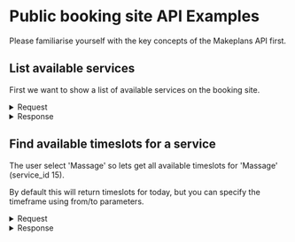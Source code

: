 # Public booking site API Examples

Please familiarise yourself with the key concepts of the Makeplans API first.

## List available services

First we want to show a list of available services on the booking site.

<details>
<summary>Request</summary>

```curlrc
curl "https://youraccount.test.makeplans.net/services" \
     -H 'User-Agent: YourAppName (http://example.org)' \
     -H 'Accept: application/json'
```
</details>

<details>
<summary>Response</summary>

```http
HTTP/1.1 200 OK
Content-Type: application/json; charset=utf-8
```

```json
[
  {
    "service": {
      "id": 16,
      "title": "Body scrub",
      "created_at": "2020-01-24T06:24:16+01:00",
      "updated_at": "2020-01-24T06:25:15+01:00",
      "interval": 45,
      "has_day_booking": false,
      "booking_capacity": 1,
      "day_booking_specify_time": null,
      "max_slots": 1,
      "same_day": false,
      "price": null,
      "booking_type_id": 1,
      "description": null,
      "custom_data": null
    }
  },
  {
    "service": {
      "id": 15,
      "title": "Massage",
      "created_at": "2020-01-24T06:24:16+01:00",
      "updated_at": "2020-01-24T06:25:15+01:00",
      "interval": 60,
      "has_day_booking": false,
      "booking_capacity": 1,
      "day_booking_specify_time": null,
      "max_slots": 1,
      "same_day": false,
      "price": null,
      "booking_type_id": 1,
      "description": null,
      "custom_data": null
    }
  }
]
```
</details>

## Find available timeslots for a service

The user select 'Massage' so lets get all available timeslots for 'Massage' (service_id 15).

By default this will return timeslots for today, but you can specify the timeframe using from/to parameters.

<details>
<summary>Request</summary>

```curlrc
curl "https://youraccount.test.makeplans.net/services/15/slots" \
     -H 'User-Agent: YourAppName (http://example.org)' \
     -H 'Accept: application/json'
```
</details>

<details>
<summary>Response</summary>

```http
HTTP/1.1 200 OK
Content-Type: application/json; charset=utf-8
```

```json
[
  {
    "slot": {
      "timestamp": "2020-01-24T09:00:00+01:00",
      "timestamp_end": "2020-01-24T10:00:00+01:00",
      "formatted_timestamp": "Friday, 24 January 2020, 09:00",
      "formatted_timestamp_end": "Friday, 24 January 2020, 10:00",
      "free": 3,
      "available_resources": [
        10,
        11,
        12
      ],
      "maximum_capacity": 3
    }
  },
  {
    "slot": {
      "timestamp": "2020-01-24T10:00:00+01:00",
      "timestamp_end": "2020-01-24T11:00:00+01:00",
      "formatted_timestamp": "Friday, 24 January 2020, 10:00",
      "formatted_timestamp_end": "Friday, 24 January 2020, 11:00",
      "free": 3,
      "available_resources": [
        10,
        11,
        12
      ],
      "maximum_capacity": 3
    }
  },
  # More items not shown
]
```
</details>